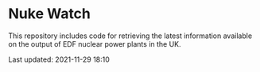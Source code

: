 # Nuke Watch

This repository includes code for retrieving the latest information available on the output of EDF nuclear power plants in the UK.

Last updated: 2021-11-29 18:10